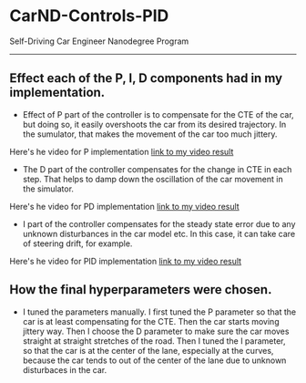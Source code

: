 # CarND-Controls-PID
Self-Driving Car Engineer Nanodegree Program

[//]: # (Image References)

[video1]: ./driving_P_control.mov "Video"
[video2]: ./driving_PD_control.mov "Video"
[video3]: ./driving_PID_control.mov "Video"

---

## Effect each of the P, I, D components had in my implementation.

* Effect of P part of the controller is to compensate for the CTE of the car, but doing so, it easily overshoots the car from its desired trajectory. In the sumulator, that makes the movement of the car too much jittery.

Here's he video for P implementation [link to my video result][video1]

* The D part of the controller compensates for the change in CTE in each step. That helps to damp down the oscillation of the car movement in the simulator.

Here's he video for PD implementation [link to my video result][video2]


* I part of the controller compensates for the steady state error due to any unknown disturbances in the car model etc. In this case, it can take care of steering drift, for example.

Here's he video for PID implementation [link to my video result][video3]

## How the final hyperparameters were chosen.

* I tuned the parameters manually. I first tuned the P parameter so that the car is at least compensating for the CTE. Then the car starts moving jittery way. Then I choose the D parameter to make sure the car moves straight at straight stretches of the road. Then I tuned the I parameter, so that the car is at the center of the lane, especially at the curves, because the car tends to out of the center of the lane due to unknown disturbaces in the car.


